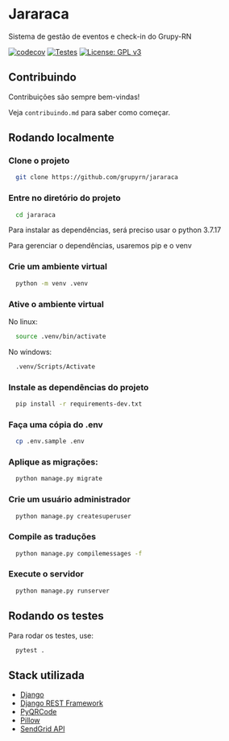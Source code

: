 
# Jararaca

Sistema de gestão de eventos e check-in do Grupy-RN

[![codecov](https://codecov.io/gh/grupyrn/jararaca/graph/badge.svg?token=cjKiEu5oaZ)](https://codecov.io/gh/grupyrn/jararaca)
[![Testes](https://github.com/grupyrn/jararaca/actions/workflows/django.yml/badge.svg?branch=master)](https://github.com/grupyrn/jararaca/actions/workflows/django.yml)
[![License: GPL v3](https://img.shields.io/badge/License-GPLv3-blue.svg)](https://www.gnu.org/licenses/gpl-3.0)

## Contribuindo

Contribuições são sempre bem-vindas!

Veja `contribuindo.md` para saber como começar.

## Rodando localmente

### Clone o projeto

```bash
  git clone https://github.com/grupyrn/jararaca
```

### Entre no diretório do projeto

```bash
  cd jararaca
```

Para instalar as dependências, será preciso usar o python 3.7.17

Para gerenciar o dependências, usaremos pip e o venv

### Crie um ambiente virtual
```bash
  python -m venv .venv
```

### Ative o ambiente virtual

No linux:

```bash
  source .venv/bin/activate
```

No windows:
```bash
  .venv/Scripts/Activate
```

### Instale as dependências do projeto
```bash
  pip install -r requirements-dev.txt
```

### Faça uma cópia do .env
```bash
  cp .env.sample .env
```

### Aplique as migrações:

```bash
  python manage.py migrate
```

### Crie um usuário administrador

```bash
  python manage.py createsuperuser
```

### Compile as traduções

```bash
  python manage.py compilemessages -f
```

### Execute o servidor

```bash
  python manage.py runserver
```

## Rodando os testes

Para rodar os testes, use:

```bash
  pytest .
```


## Stack utilizada

- [Django](https://www.djangoproject.com/)
- [Django REST Framework](http://www.django-rest-framework.org/)
- [PyQRCode](https://pythonhosted.org/PyQRCode/)
- [Pillow](https://pillow.readthedocs.io/en/stable/)
- [SendGrid API](https://sendgrid.com/)
